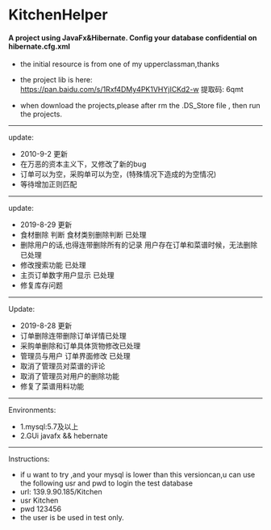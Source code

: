 # KitchenHelper
#### A project using JavaFx&Hibernate. Config your database confidential on hibernate.cfg.xml
- the initial resource is from one of my upperclassman,thanks
- the project lib is here: https://pan.baidu.com/s/1Rxf4DMy4PK1VHYjICKd2-w 提取码: 6qmt


- when download the projects,please after rm the .DS_Store file , then run the projects.
------------------
update:
- 2010-9-2 更新
- 在万恶的资本主义下，又修改了新的bug
- 订单可以为空，采购单可以为空，(特殊情况下造成的为空情况)
- 等待增加正则匹配

------------------
update:
- 2019-8-29 更新
- 食材删除 判断  食材类别删除判断   已处理
- 删除用户的话,也得连带删除所有的记录 用户存在订单和菜谱时候，无法删除 已处理
- 修改搜索功能 已处理
- 主页订单数字用户显示 已处理
- 修复库存问题
------------------
Update:
- 2019-8-28 更新
- 订单删除连带删除订单详情已处理
- 采购单删除和订单具体货物修改已处理
- 管理员与用户 订单界面修改 已处理
- 取消了管理员对菜谱的评论
- 取消了管理员对用户的删除功能
- 修复了菜谱用料功能



--------------------
Environments:
- 1.mysql:5.7及以上
- 2.GUi javafx && hebernate

------------------
Instructions:
- if u want to try ,and your mysql is lower than this versioncan,u can use the following usr and pwd to login the  test database
- url: 139.9.90.185/Kitchen
- usr Kitchen
- pwd 123456
- the user is be used in test only.
